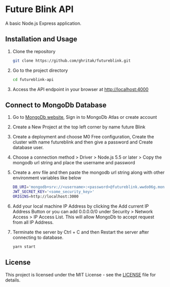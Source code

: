 # Future Blink API

A basic Node.js Express application.

## Installation and Usage

1. Clone the repository

   ```bash
   git clone https://github.com/ghritak/futureblink.git
   ```

2. Go to the project directory

   ```bash
   cd futureblink-api
   ```

3. Access the API endpoint in your browser at [http://localhost:4000](http://localhost:4000)

## Connect to MongoDb Database

1. Go to [MongoDb website](https://www.mongodb.com), Sign in to MongoDb Atlas or create account
2. Create a New Project at the top left corner by name future Blink
3. Create a deployment and choose M0 Free configuration, Create the cluster with name futureblink and then give a password and Create database user.
4. Choose a connection method > Driver > Node.js 5.5 or later > Copy the mongodb url string and place the username and password
5. Create a .env file and then paste the mongodb url string along with other environment variables like below

   ```bash
   DB_URI='mongodb+srv://<username>:<password>@futureblink.wwdo06g.mongodb.net/?retryWrites=true&w=majority&appName=futureblink'
   JWT_SECRET_KEY='<some_security_key>'
   ORIGINS=http://localhost:3000
   ```

6. Add your local machine IP Address by clicking the Add current IP Address Button or you can add 0.0.0.0/0 under Security > Network Access > IP Access List. This will allow MongoDb to accept request from all IP Address.
7. Terminate the server by Ctrl + C and then Restart the server after connecting to database.

   ```bash
   yarn start
   ```

## License

This project is licensed under the MIT License - see the [LICENSE](LICENSE) file for details.
